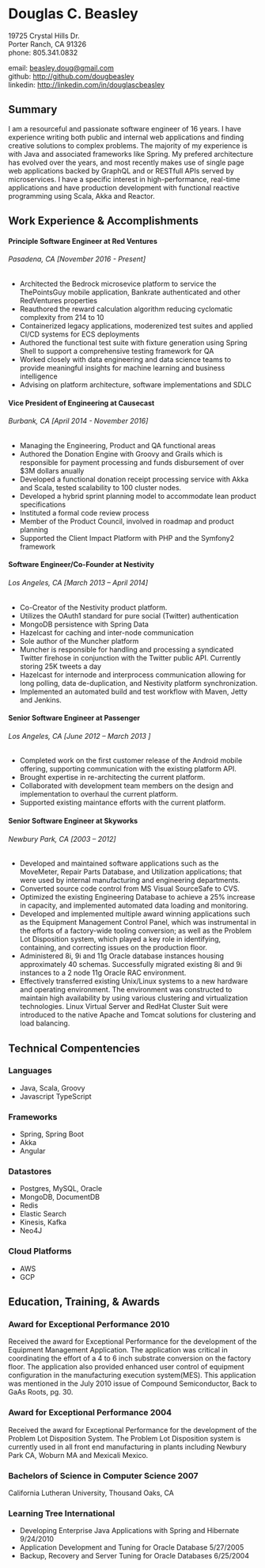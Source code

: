 
# Douglas C. Beasley

19725 Crystal Hills Dr.  
Porter Ranch, CA 91326  
phone:    805.341.0832  

email:    beasley.doug@gmail.com  
github:   http://github.com/dougbeasley  
linkedin: http://linkedin.com/in/douglascbeasley

## Summary
I am a resourceful and passionate software engineer of 16 years.  I have experience writing both public and internal web applications and finding creative solutions to complex problems.  The majority of my experience is with Java and associated frameworks like Spring.  My prefered architecture has evolved over the years, and most recently makes use of single page web applications backed by GraphQL and or RESTfull APIs served by microservices.  I have a specific interest in high-performance, real-time applications and have production development with functional reactive programming using Scala, Akka and Reactor.

## Work Experience & Accomplishments

#### Principle Software Engineer at Red Ventures
###### Pasadena, CA [November 2016 - Present]

- Architected the Bedrock microsevice platform to service the ThePointsGuy mobile application, Bankrate authenticated and other RedVentures properties
- Reauthored the reward calculation algorithm reducing cyclomatic complexity from 214 to 10
- Containerized legacy applications, moderenized test suites and applied CI/CD systems for ECS deployments
- Authored the functional test suite with fixture generation using Spring Shell to support a comprehensive testing framework for QA
- Worked closely with data engineering and data science teams to provide meaningful insights for machine learning and business intelligence
- Advising on platform architecture, software implementations and SDLC

#### Vice President of Engineering at Causecast
###### Burbank, CA [April 2014 - November 2016]

- Managing the Engineering, Product and QA functional areas
- Authored the Donation Engine with Groovy and Grails which is responsible for payment processing and funds disbursement of over $3M dollars anually
- Developed a functional donation receipt processing service with Akka and Scala, tested scalability to 100 cluster nodes.
- Developed a hybrid sprint planning model to accommodate lean product specifications
- Instituted a formal code review process
- Member of the Product Council, involved in roadmap and product planning
- Supported the Client Impact Platform with PHP and the Symfony2 framework

#### Software Engineer/Co-Founder at Nestivity
###### Los Angeles, CA [March 2013 – April 2014]

- Co-Creator of the Nestivity product platform.
- Utilizes the OAuth1 standard for pure social (Twitter) authentication
- MongoDB persistence with Spring Data
- Hazelcast for caching and inter-node communication
- Sole author of the Muncher platform
- Muncher is responsible for handling and processing a syndicated Twitter firehose in conjunction with the Twitter public API.  Currently storing 25K tweets a day
- Hazelcast for internode and interprocess communication allowing for long polling, data de-duplication, and Nestivity platform synchronization.
- Implemented an automated build and test workflow with Maven, Jetty and Jenkins.

#### Senior Software Engineer at Passenger
###### Los Angeles, CA [June 2012 – March 2013 ]
- Completed work on the first customer release of the Android mobile offering, supporting communication with the existing platform API.
- Brought expertise in re-architecting the current platform.
- Collaborated with development team members on the design and implementation to overhaul the current platform.
- Supported existing maintance efforts with the current platform.

#### Senior Software Engineer at Skyworks
###### Newbury Park, CA [2003 – 2012]
- Developed and maintained software applications such as the MoveMeter, Repair Parts Database, and Utilization applications; that were used by internal manufacturing and engineering departments.
- Converted source code control from MS Visual SourceSafe to CVS.
- Optimized the existing Engineering Database to achieve a 25% increase in capacity, and implemented automated data loading and monitoring.
- Developed and implemented multiple award winning applications such as the Equipment Management Control Panel, which was instrumental in the efforts of a factory-wide tooling conversion; as well as the Problem Lot Disposition system, which played a key role in identifying, containing, and correcting issues on the production floor.
- Administered 8i, 9i and 11g Oracle database instances housing approximately 40 schemas. Successfully migrated existing 8i and 9i instances to a 2 node 11g Oracle RAC environment.
- Effectively transferred existing Unix/Linux systems to a new hardware and operating environment. The environment was constructed to maintain high availability by using various clustering and virtualization technologies. Linux Virtual Server and RedHat Cluster Suit were introduced to the native Apache and Tomcat solutions for clustering and load balancing.

## Technical Compentencies

### Languages
- Java, Scala, Groovy
- Javascript TypeScript

### Frameworks
- Spring, Spring Boot
- Akka
- Angular

### Datastores
- Postgres, MySQL, Oracle
- MongoDB, DocumentDB
- Redis
- Elastic Search
- Kinesis, Kafka
- Neo4J

### Cloud Platforms
- AWS 
- GCP


## Education, Training, & Awards

### Award for Exceptional Performance 2010
Received the award for Exceptional Performance for the development of the Equipment Management Application. The application was critical in coordinating the effort of a 4 to 6 inch substrate conversion on the factory floor. The application also provided enhanced user control of equipment configuration in the manufacturing execution system(MES).  This application was mentioned in the July 2010 issue of Compound Semiconductor, Back to GaAs Roots, pg. 30.

### Award for Exceptional Performance 2004
Received the award for Exceptional Performance for the development of the Problem Lot Disposition System. The Problem Lot Disposition system is currently used in all front end manufacturing in plants including Newbury Park CA, Woburn MA and Mexicali Mexico.

### Bachelors of Science in Computer Science 2007
California Lutheran University, Thousand Oaks, CA

### Learning Tree International
- Developing Enterprise Java Applications with Spring and Hibernate 9/24/2010
- Application Development and Tuning for Oracle Database 5/27/2005
- Backup, Recovery and Server Tuning for Oracle Databases 6/25/2004
